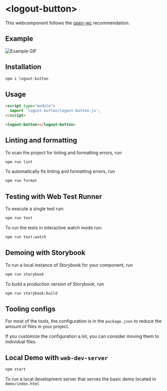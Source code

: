 # \<logout-button>

This webcomponent follows the [open-wc](https://github.com/open-wc/open-wc) recommendation.


## Example

![Example GIF](https://media.cleanshot.cloud/media/24716/37F39yTfsATNgM8KrdIayMAiGiU7Wpxz0HZ9HCrt.gif?Expires=1665337505&Signature=EaDhjAnw5tqskot8SPLnn-8nN0dEKaJCItODJHOJ1~t0E6fqZF-pdBEgk1ZKLUniSsq1gJtqMv6R73jkQPSG~Thdp-QLZuifR38feZ01bUxzfkPgLOru8cPMaxdE~95v0IcwlGIKDoX3~u5j8XdktUfn735tyNBoK~8DpA3cSDA~-2C8mv1WfpxH3j17YazdCG0mDs50CCpfN-JxFujwbVwM4M97w-Vwv0toQNJ-p2ADk8qlvfppYyyXNodjHudcJancObSBvqqVczxcUg65PzaRRUoXDA6Jtn~h-thWE-1cVM34rtgvDOwKCRFo5M12WGaFEBYHLyvtyyRVeqOtFg__&Key-Pair-Id=K269JMAT9ZF4GZ)

## Installation

```bash
npm i logout-button
```

## Usage

```html
<script type="module">
  import 'logout-button/logout-button.js';
</script>

<logout-button></logout-button>
```

## Linting and formatting

To scan the project for linting and formatting errors, run

```bash
npm run lint
```

To automatically fix linting and formatting errors, run

```bash
npm run format
```

## Testing with Web Test Runner

To execute a single test run:

```bash
npm run test
```

To run the tests in interactive watch mode run:

```bash
npm run test:watch
```

## Demoing with Storybook

To run a local instance of Storybook for your component, run

```bash
npm run storybook
```

To build a production version of Storybook, run

```bash
npm run storybook:build
```


## Tooling configs

For most of the tools, the configuration is in the `package.json` to reduce the amount of files in your project.

If you customize the configuration a lot, you can consider moving them to individual files.

## Local Demo with `web-dev-server`

```bash
npm start
```

To run a local development server that serves the basic demo located in `demo/index.html`
